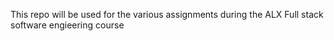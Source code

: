 This repo will be used for the various assignments during the ALX Full stack software engieering course
